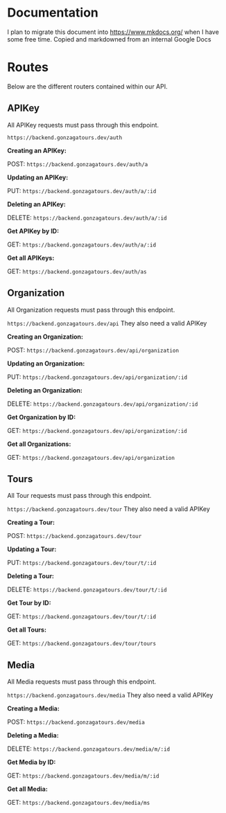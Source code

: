 # Documentation

I plan to migrate this document into https://www.mkdocs.org/ when I have some free time.
Copied and markdowned from an internal Google Docs

# Routes
Below are the different routers contained within our API.

## APIKey
All APIKey requests must pass through this endpoint.
   
```https://backend.gonzagatours.dev/auth``` 

**Creating an APIKey:**

POST: ```https://backend.gonzagatours.dev/auth/a```

**Updating an APIKey:**

PUT: ```https://backend.gonzagatours.dev/auth/a/:id```

**Deleting an APIKey:**

DELETE: ```https://backend.gonzagatours.dev/auth/a/:id```

**Get APIKey by ID:**

GET: ```https://backend.gonzagatours.dev/auth/a/:id```

**Get all APIKeys:**

GET: ```https://backend.gonzagatours.dev/auth/as```

## Organization
All Organization requests must pass through this endpoint.
   
```https://backend.gonzagatours.dev/api``` 
They also need a valid APIKey

**Creating an Organization:**

POST: ```https://backend.gonzagatours.dev/api/organization```

**Updating an Organization:**

PUT: ```https://backend.gonzagatours.dev/api/organization/:id```

**Deleting an Organization:**

DELETE: ```https://backend.gonzagatours.dev/api/organization/:id```

**Get Organization by ID:**

GET: ```https://backend.gonzagatours.dev/api/organization/:id```

**Get all Organizations:**

GET: ```https://backend.gonzagatours.dev/api/organization```

## Tours
All Tour requests must pass through this endpoint.
   
```https://backend.gonzagatours.dev/tour``` 
They also need a valid APIKey

**Creating a Tour:**

POST: ```https://backend.gonzagatours.dev/tour```

**Updating a Tour:**

PUT: ```https://backend.gonzagatours.dev/tour/t/:id```

**Deleting a Tour:**

DELETE: ```https://backend.gonzagatours.dev/tour/t/:id```

**Get Tour by ID:**

GET: ```https://backend.gonzagatours.dev/tour/t/:id```

**Get all Tours:**

GET: ```https://backend.gonzagatours.dev/tour/tours```

## Media
All Media requests must pass through this endpoint.
   
```https://backend.gonzagatours.dev/media``` 
They also need a valid APIKey

**Creating a Media:**

POST: ```https://backend.gonzagatours.dev/media```

**Deleting a Media:**

DELETE: ```https://backend.gonzagatours.dev/media/m/:id```

**Get Media by ID:**

GET: ```https://backend.gonzagatours.dev/media/m/:id```

**Get all Media:**

GET: ```https://backend.gonzagatours.dev/media/ms```
